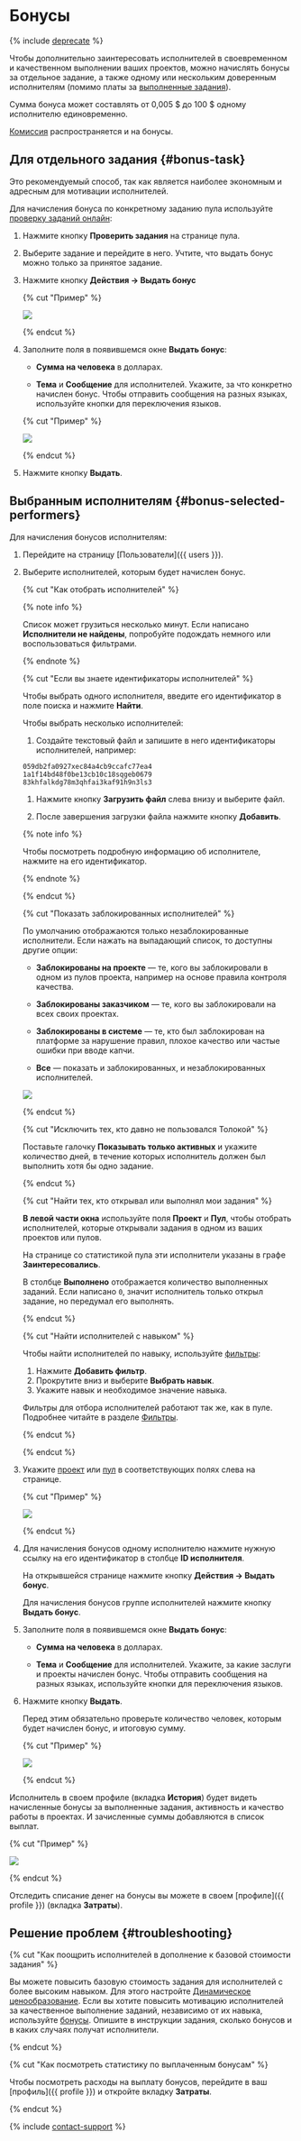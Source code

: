 # Бонусы

{% include [deprecate](../../_includes/deprecate.md) %}

Чтобы дополнительно заинтересовать исполнителей в своевременном и качественном выполнении ваших проектов, можно начислять бонусы за отдельное задание, а также одному или нескольким доверенным исполнителям (помимо платы за [выполненные задания](../../glossary.md#completed-tasks)).

Сумма бонуса может составлять от 0,005 $ до 100 $ одному исполнителю единовременно.

[Комиссия](budget.md) распространяется и на бонусы.

## Для отдельного задания {#bonus-task}

Это рекомендуемый способ, так как является наиболее экономным и адресным для мотивации исполнителей.

Для начисления бонуса по конкретному заданию пула используйте [проверку заданий онлайн](accept.md#acception):

1. Нажмите кнопку **Проверить задания** на странице пула.

1. Выберите задание и перейдите в него. Учтите, что выдать бонус можно только за принятое задание.

1. Нажмите кнопку **Действия → Выдать бонус**

    {% cut "Пример" %}

    ![](../_images/bonus/bonus-task-1.png)

    {% endcut %}

1. Заполните поля в появившемся окне **Выдать бонус**:

    - **Сумма на человека** в долларах.

    - **Тема** и **Сообщение** для исполнителей. Укажите, за что конкретно начислен бонус. Чтобы отправить сообщения на разных языках, используйте кнопки для переключения языков.

    {% cut "Пример" %}

    ![](../_images/bonus/bonus-task-2.png)

    {% endcut %}

1. Нажмите кнопку **Выдать**.

## Выбранным исполнителям {#bonus-selected-performers}

Для начисления бонусов исполнителям:

1. Перейдите на страницу [Пользователи]({{ users }}).

1. Выберите исполнителей, которым будет начислен бонус.

    {% cut "Как отобрать исполнителей" %}

    {% note info %}

    Список может грузиться несколько минут. Если написано **Исполнители не найдены**, попробуйте подождать немного или воспользоваться фильтрами.

    {% endnote %}

    {% cut "Если вы знаете идентификаторы исполнителей" %}

    Чтобы выбрать одного исполнителя, введите его идентификатор в поле поиска и нажмите **Найти**.

    Чтобы выбрать несколько исполнителей:

    1. Создайте текстовый файл и запишите в него идентификаторы исполнителей, например:

    ```plaintext
    059db2fa0927xec84a4cb9ccafc77ea4
    1a1f14bd48f0be13cb10c18sqgeb0679
    83khfalkdg78m3qhfai3kaf91h9n3ls3
    ```

    1. Нажмите кнопку **Загрузить файл** слева внизу и выберите файл.

    1. После завершения загрузки файла нажмите кнопку **Добавить**.

    {% note info %}

    Чтобы посмотреть подробную информацию об исполнителе, нажмите на его идентификатор.

    {% endnote %}

    {% endcut %}

    {% cut "Показать заблокированных исполнителей" %}

    По умолчанию отображаются только незаблокированные исполнители. Если нажать на выпадающий список, то доступны другие опции:

    - **Заблокированы на проекте** — те, кого вы заблокировали в одном из пулов проекта, например на основе правила контроля качества.

    - **Заблокированы заказчиком** — те, кого вы заблокировали на всех своих проектах.

    - **Заблокированы в системе** — те, кто был заблокирован на платформе за нарушение правил, плохое качество или частые ошибки при вводе капчи.

    - **Все** — показать и заблокированных, и незаблокированных исполнителей.

    ![](../_images/other/users-ban-filter.png)

    {% endcut %}

    {% cut "Исключить тех, кто давно не пользовался Толокой" %}

    Поставьте галочку **Показывать только активных** и укажите количество дней, в течение которых исполнитель должен был выполнить хотя бы одно задание.

    {% endcut %}

    {% cut "Найти тех, кто открывал или выполнял мои задания" %}

    **В левой части окна** используйте поля **Проект** и **Пул**, чтобы отобрать исполнителей, которые открывали задания в одном из ваших проектов или пулов.

    На странице со статистикой пула эти исполнители указаны в графе **Заинтересовались**.

    В столбце **Выполнено** отображается количество выполненных заданий. Если написано `0`, значит исполнитель только открыл задание, но передумал его выполнять.

    {% endcut %}

    {% cut "Найти исполнителей с навыком" %}

    Чтобы найти исполнителей по навыку, используйте [фильтры](../../glossary.md#filters):

    1. Нажмите **Добавить фильтр**.
    1. Прокрутите вниз и выберите **Выбрать навык**.
    1. Укажите навык и необходимое значение навыка.

    Фильтры для отбора исполнителей работают так же, как в пуле. Подробнее читайте в разделе [Фильтры](filters.md).

    {% endcut %}

    {% endcut %}

1. Укажите [проект](../../glossary.md#project) или [пул](../../glossary.md#pool) в соответствующих полях слева на странице.

    {% cut "Пример" %}

    ![](../_images/bonus/bonus-one-performer-2.png)

    {% endcut %}

1. Для начисления бонусов одному исполнителю нажмите нужную ссылку на его идентификатор в столбце **ID исполнителя**.

    На открывшейся странице нажмите кнопку **Действия → Выдать бонус**.

    Для начисления бонусов группе исполнителей нажмите кнопку **Выдать бонус**.

1. Заполните поля в появившемся окне **Выдать бонус**:

    - **Сумма на человека** в долларах.

    - **Тема** и **Сообщение** для исполнителей. Укажите, за какие заслуги и проекты начислен бонус. Чтобы отправить сообщения на разных языках, используйте кнопки для переключения языков.

1. Нажмите кнопку **Выдать**.

    Перед этим обязательно проверьте количество человек, которым будет начислен бонус, и итоговую сумму.

    {% cut "Пример" %}

    ![](../_images/bonus/bonus-group-performers-1.png)

    {% endcut %}

Исполнитель в своем профиле (вкладка **История**) будет видеть начисленные бонусы за выполненные задания, активность и качество работы в проектах. И зачисленные суммы добавляются в список выплат.

{% cut "Пример" %}

![](../_images/bonus/bonus-task-3.png)

{% endcut %}

Отследить списание денег на бонусы вы можете в своем [профиле]({{ profile }}) (вкладка **Затраты**).

## Решение проблем {#troubleshooting}

{% cut "Как поощрить исполнителей в дополнение к базовой стоимости задания" %}

Вы можете повысить базовую стоимость задания для исполнителей с более высоким навыком. Для этого настройте [Динамическое ценообразование](dynamic-pricing.md). Если вы хотите повысить мотивацию исполнителей за качественное выполнение заданий, независимо от их навыка, используйте [бонусы](#bonuses). Опишите в инструкции задания, сколько бонусов и в каких случаях получат исполнители.

{% endcut %}

{% cut "Как посмотреть статистику по выплаченным бонусам" %}

Чтобы посмотреть расходы на выплату бонусов, перейдите в ваш  [профиль]({{ profile }}) и откройте вкладку **Затраты**.

{% endcut %}

{% include [contact-support](../_includes/contact-support.md) %}